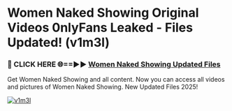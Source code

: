 # Women Naked Showing Original Videos 0nlyFans Leaked - Files Updated! (v1m3l)

<h3>🔴 CLICK HERE 🌐==►► <a href="https://tinyurl.com/yckcrads" rel="nofollow">Women Naked Showing Updated Files</a></h3>

Get Women Naked Showing and all content. Now you can access all videos and pictures of Women Naked Showing. New Updated Files 2025!

[![v1m3l](https://i.imgur.com/hpKpOFt.gif)](https://tinyurl.com/yckcrads)
